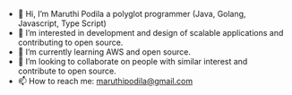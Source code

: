 - 👋 Hi, I’m Maruthi Podila a polyglot programmer (Java, Golang, Javascript, Type Script)
- 👀 I’m interested in development and design of scalable applications and contributing to open source.
- 🌱 I’m currently learning AWS and open source.
- 💞️ I’m looking to collaborate on people with similar interest and contribute to open source.
- 📫 How to reach me: maruthipodila@gmail.com

<!---
maruthipodila/maruthipodila is a ✨ special ✨ repository because its `README.md` (this file) appears on your GitHub profile.
You can click the Preview link to take a look at your changes.
--->
